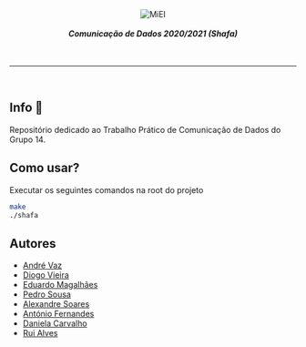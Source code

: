 <div align="center">
    <img src="https://i.imgur.com/GOGaHkq.jpg" align="center" alt="MiEI">
    <br>
    <br>
    <strong><i>Comunicação de Dados 2020/2021 (Shafa)</i></strong>
    <br>
    <br>
</div>
<br>
<hr>
<br>

## Info 📍

Repositório dedicado ao Trabalho Prático de Comunicação de Dados do Grupo 14.

## Como usar?

Executar os seguintes comandos na root do projeto

```bash
make
./shafa
```

## Autores

- [André Vaz](https://andreubita.com)
- [Diogo Vieira](https://github.com/DiogoVieira63)
- [Eduardo Magalhães](https://github.com/edumagalhaes10)
- [Pedro Sousa](https://github.com/PWACN)
- [Alexandre Soares](https://github.com/AlexandreDanielSoares)
- [António Fernandes](https://github.com/antoniolmf)
- [Daniela Carvalho](https://github.com/daniela2020um)
- [Rui Alves](https://github.com/ruipedrolousada)
